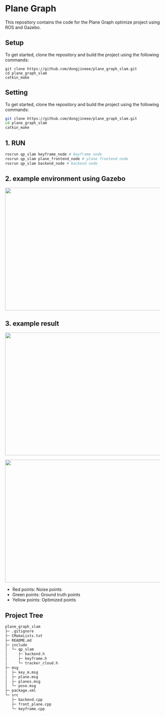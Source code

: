
# Plane Graph

This repository contains the code for the Plane Graph optimize project using ROS and Gazebo.

## Setup

To get started, clone the repository and build the project using the following commands:

```
git clone https://github.com/dongjineee/plane_graph_slam.git
cd plane_graph_slam
catkin_make
```

## Setting

To get started, clone the repository and build the project using the following commands:

```bash
git clone https://github.com/dongjineee/plane_graph_slam.git
cd plane_graph_slam
catkin_make
```
## 1. RUN
```bash
rosrun qp_slam keyframe_node # keyframe node
rosrun qp_slam plane_frontend_node # plane frontend node
rosrun qp_slam backend_node # backend node
```

## 2. example environment using Gazebo
<p align = "center">
<img src="https://github.com/dongjineee/plane_graph_slam/assets/150753899/41c6cba6-1a39-47df-920f-ac39f5558641" width="600" height="400"/>
</p>

## 3. example result
<p align = "center">
<img src="https://github.com/dongjineee/plane_graph_slam/assets/150753899/336be401-1f1b-4710-b7a3-208b1bf3f76e" width="600" height="400"/>
</p>
<p align = "center">
<img src="https://github.com/dongjineee/plane_graph_slam/assets/150753899/b6a62d81-8663-44c2-a3c8-ffb766dc2646" width="600" height="400"/>
</p>


- Red points: Noise points
- Green points: Ground truth points
- Yellow points: Optimized points



## Project Tree

```bash
plane_graph_slam
├─ .gitignore
├─ CMakeLists.txt
├─ README.md
├─ include
│  └─ qp_slam
│     ├─ backend.h
│     ├─ keyframe.h
│     └─ tracker_cloud.h
├─ msg
│  ├─ key_m.msg
│  ├─ plane.msg
│  ├─ planes.msg
│  └─ pose.msg
├─ package.xml
└─ src
   ├─ backend.cpp
   ├─ front_plane.cpp
   └─ keyframe.cpp
```
